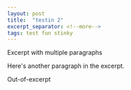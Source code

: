 ```yaml
---
layout: post
title:  "testin 2"
excerpt_separator: <!--more-->
tags: test fun stinky
---
```



Excerpt with multiple paragraphs

Here's another paragraph in the excerpt.
<!--more-->
Out-of-excerpt